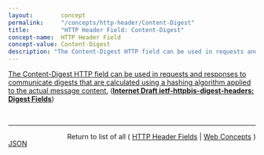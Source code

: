 ```yaml
---
layout:        concept
permalink:     "/concepts/http-header/Content-Digest"
title:         "HTTP Header Field: Content-Digest"
concept-name:  HTTP Header Field
concept-value: Content-Digest
description: "The Content-Digest HTTP field can be used in requests and responses to communicate digests that are calculated using a hashing algorithm applied to the actual message content."
---
```


[The Content-Digest HTTP field can be used in requests and responses to communicate digests that are calculated using a hashing algorithm applied to the actual message content.](https://datatracker.ietf.org/doc/html/draft-ietf-httpbis-digest-headers#section-2 "Read documentation for HTTP Header Field &#34;Content-Digest&#34;") (**[Internet Draft ietf-httpbis-digest-headers: Digest Fields](/specs/IETF/I-D/ietf-httpbis-digest-headers "This document defines HTTP fields that support integrity digests. The Content-Digest field can be used for the integrity of HTTP message content. The Repr-Digest field can be used for the integrity of HTTP representations. Want-Content-Digest and Want-Repr-Digest can be used to indicate a sender's interest and preferences for receiving the respective Integrity fields.")**)

<br/>
<hr/>

<p style="float : left"><a href="./Content-Digest.json" title="JSON representing this particular Web Concept value">JSON</a></p>
<p style="text-align: right">Return to list of all ( <a href="../http-header/">HTTP Header Fields</a> | <a href="../">Web Concepts</a> )</p>
